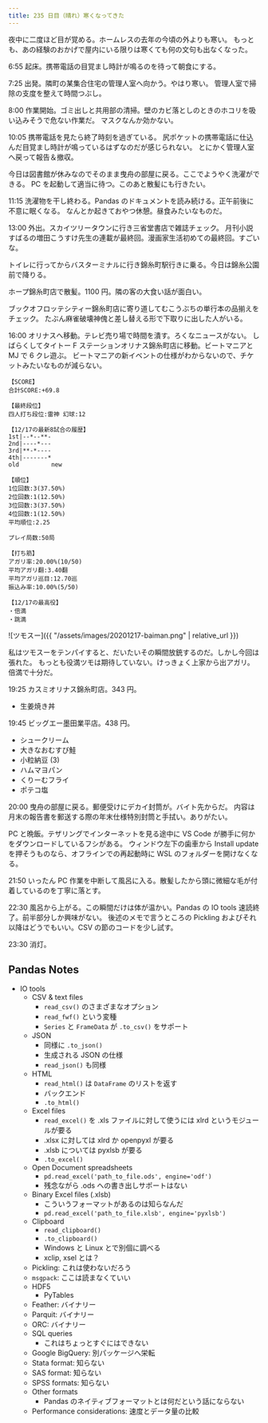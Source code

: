 ```yaml
---
title: 235 日目（晴れ）寒くなってきた
---
```


夜中に二度ほど目が覚める。ホームレスの去年の今頃の外よりも寒い。
もっとも、あの経験のおかげで屋内にいる限りは寒くても何の文句も出なくなった。

6:55 起床。携帯電話の目覚まし時計が鳴るのを待って朝食にする。

7:25 出発。隣町の某集合住宅の管理人室へ向かう。やはり寒い。
管理人室で掃除の支度を整えて時間つぶし。

8:00 作業開始。ゴミ出しと共用部の清掃。壁のカビ落としのときのホコリを吸い込みそうで危ない作業だ。
マスクなんか効かない。

10:05 携帯電話を見たら終了時刻を過ぎている。
尻ポケットの携帯電話に仕込んだ目覚まし時計が鳴っているはずなのだが感じられない。
とにかく管理人室へ戻って報告＆撤収。

今日は図書館が休みなのでそのまま曳舟の部屋に戻る。ここでようやく洗濯ができる。
PC を起動して適当に待つ。このあと散髪にも行きたい。

11:15 洗濯物を干し終わる。Pandas のドキュメントを読み続ける。正午前後に不意に眠くなる。
なんとか起きておやつ休憩。昼食みたいなものだ。

13:00 外出。スカイツリータウンに行き三省堂書店で雑誌チェック。
月刊小説すばるの増田こうすけ先生の連載が最終回。漫画家生活初めての最終回。すごいな。

トイレに行ってからバスターミナルに行き錦糸町駅行きに乗る。今日は錦糸公園前で降りる。

ホープ錦糸町店で散髪。1100 円。隣の客の大食い話が面白い。

ブックオフロッテシティー錦糸町店に寄り道してむこうぶちの単行本の品揃えをチェック。
たぶん麻雀破壊神傀と差し替える形で下取りに出した人がいる。

16:00 オリナスへ移動。テレビ売り場で時間を潰す。ろくなニュースがない。
しばらくしてタイトー F ステーションオリナス錦糸町店に移動。ビートマニアと MJ で 6 クレ遊ぶ。
ビートマニアの新イベントの仕様がわからないので、チケットみたいなものが減らない。

```text
【SCORE】
合計SCORE:+69.8

【最終段位】
四人打ち段位:雷神 幻球:12

【12/17の最新8試合の履歴】
1st|--*--**-
2nd|----*---
3rd|**-*----
4th|-------*
old         new

【順位】
1位回数:3(37.50%)
2位回数:1(12.50%)
3位回数:3(37.50%)
4位回数:1(12.50%)
平均順位:2.25

プレイ局数:50局

【打ち筋】
アガリ率:20.00%(10/50)
平均アガリ翻:3.40翻
平均アガリ巡目:12.70巡
振込み率:10.00%(5/50)

【12/17の最高役】
・倍満
・跳満
```

![ツモスー]({{ "/assets/images/20201217-baiman.png" | relative_url }})

私はツモスーをテンパイすると、だいたいその瞬間放銃するのだ。しかし今回は張れた。
もっとも役満ツモは期待していない。けっきょく上家から出アガリ。倍満で十分だ。

19:25 カスミオリナス錦糸町店。343 円。

* 生姜焼き丼

19:45 ビッグエー墨田業平店。438 円。

* シュークリーム
* 大きなおむすび鮭
* 小粒納豆 (3)
* ハムマヨパン
* くりーむフライ
* ポテコ塩

20:00 曳舟の部屋に戻る。郵便受けにデカイ封筒が。バイト先からだ。
内容は月末の報告書を郵送する際の年末仕様特別封筒と手拭い。ありがたい。

PC と晩飯。テザリングでインターネットを見る途中に VS Code が勝手に何かをダウンロードしているフシがある。
ウィンドウ左下の歯車から Install update を押そうものなら、オフラインでの再起動時に WSL のフォルダーを開けなくなる。

21:50 いったん PC 作業を中断して風呂に入る。散髪したから頭に微細な毛が付着しているのを丁寧に落とす。

22:30 風呂から上がる。この瞬間だけは体が温かい。Pandas の IO tools 速読終了。前半部分しか興味がない。
後述のメモで言うところの Pickling およびそれ以降はどうでもいい。CSV の節のコードを少し試す。

23:30 消灯。

## Pandas Notes

* IO tools
  * CSV &amp; text files
    * `read_csv()` のさまざまなオプション
    * `read_fwf()` という変種
    * `Series` と `FrameData` が `.to_csv()` をサポート
  * JSON
    * 同様に `.to_json()`
    * 生成される JSON の仕様
    * `read_json()` も同様
  * HTML
    * `read_html()` は `DataFrame` のリストを返す
    * バックエンド
    * `.to_html()`
  * Excel files
    * `read_excel()` を .xls ファイルに対して使うには xlrd というモジュールが要る
    * .xlsx に対しては xlrd か openpyxl が要る
    * .xlsb については pyxlsb が要る
    * `.to_excel()`
  * Open Document spreadsheets
    * `pd.read_excel('path_to_file.ods', engine='odf')`
    * 残念ながら .ods への書き出しサポートはない
  * Binary Excel files (.xlsb)
    * こういうフォーマットがあるのは知らなんだ
    * `pd.read_excel('path_to_file.xlsb', engine='pyxlsb')`
  * Clipboard
    * `read_clipboard()`
    * `.to_clipboard()`
    * Windows と Linux とで別個に調べる
    * xclip, xsel とは？
  * Pickling: これは使わないだろう
  * `msgpack`: ここは読まなくていい
  * HDF5
    * PyTables
  * Feather: バイナリー
  * Parquit: バイナリー
  * ORC: バイナリー
  * SQL queries
    * これはちょっとすぐにはできない
  * Google BigQuery: 別パッケージへ栄転
  * Stata format: 知らない
  * SAS format: 知らない
  * SPSS formats: 知らない
  * Other formats
    * Pandas のネイティブフォーマットとは何だという話にならない
  * Performance considerations: 速度とデータ量の比較
